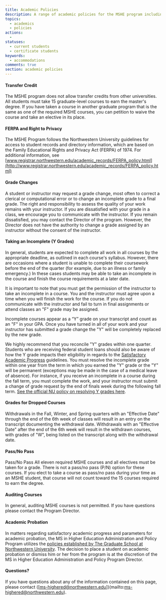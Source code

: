 ```yaml
---
title: Academic Policies
description: A range of academic policies for the MSHE program including transfer credit, FERPA and right to privacy, grade changes, taking an incomplete, grades for dropped courses, pass/no pass grades, auditing courses, academic probation and other questions.
topics:
  - academics
  - policies
actions:
  -
statuses:
  - current students
  - certificate students
keywords:
  - accommodations
comments: true
section: academic policies
---
```

#### Transfer Credit

The MSHE program does not allow transfer credits from other universities. All students must take 15 graduate-level courses to earn the master's degree. If you have taken a course in another graduate program that is the same as one of the required MSHE courses, you can petition to waive the course and take an elective in its place.

#### FERPA and Right to Privacy

The MSHE Program follows the Northwestern University guidelines for access to student records and directory information, which are based on the Family Educational Rights and Privacy Act (FERPA) of 1974\. For additional information, see [www.registrar.northwestern.edu/academic_records/FERPA_policy.html](http://www.registrar.northwestern.edu/academic_records/FERPA_policy.html)

#### Grade Changes

A student or instructor may request a grade change, most often to correct a clerical or computational error or to change an incomplete grade to a final grade. The right and responsibility to assess the quality of your work remains with your instructor. If you are dissatisfied with your grade in a class, we encourage you to communicate with the instructor. If you remain dissatisfied, you may contact the Director of the program. However, the Director does not have the authority to change a grade assigned by an instructor without the consent of the instructor.

#### Taking an Incomplete (Y Grades)

In general, students are expected to complete all work in all courses by the appropriate deadline, as outlined in each course's syllabus. However, there are occasions where a student is unable to complete their coursework before the end of the quarter (for example, due to an illness or family emergency.) In these cases students may be able to take an incomplete in the course and finish the course requirements at a later date.

It is important to note that you must get the permission of the instructor to take an incomplete in a course. You and the instructor must agree upon a time when you will finish the work for the course. If you do not communicate with the instructor and fail to turn in final assignments or attend classes an "F" grade may be assigned.

Incomplete courses appear as a “Y” grade on your transcript and count as an "F" in your GPA. Once you have turned in all of your work and your instructor has submitted a grade change the "Y" will be completely replaced by the new grade.

We highly recommend that you reconcile "Y" grades within one quarter. Students who are receiving federal student loans should also be aware of how the Y grade impacts their eligibility in regards to the [Satisfactory Academic Progress](http://undergradaid.northwestern.edu/aid-basics-eligibility/satisfactory-academic-progress) guidelines. You must resolve the incomplete grade within one year from the term in which you earned the "Y" grade or the "Y" will be permanent (exceptions may be made in the case of a medical leave of absence). For instance, if you receive an incomplete in a course during the fall term, you must complete the work, and your instructor must submit a change of grade request by the end of finals week during the following fall term. [See the official NU policy on resolving Y grades here](http://www.registrar.northwestern.edu/academic_records/Change-Of-Grade-Policies.html).

#### Grades for Dropped Courses

Withdrawals in the Fall, Winter, and Spring quarters with an "Effective Date" through the end of the 6th week of classes will result in an entry on the transcript documenting the withdrawal date. Withdrawals with an "Effective Date" after the end of the 6th week will result in the withdrawn courses, with grades of "W", being listed on the transcript along with the withdrawal date.

#### Pass/No Pass

Pass/No Pass All eleven required MSHE courses and all electives must be taken for a grade. There is not a pass/no pass (P/N) option for these courses. If you elect to take a course as pass/no pass during your time as an MSHE student, that course will not count toward the 15 courses required to earn the degree.

#### Auditing Courses

In general, auditing MSHE courses is not permitted. If you have questions please contact the Program Director.

#### Academic Probation

In matters regarding satisfactory academic progress and parameters for academic probation, the MS in Higher Education Administration and Policy Program utilizes the [policies established by The Graduate School at Northwestern University](http://www.tgs.northwestern.edu/about/policies/general-registration-policies.html#grades). The decision to place a student on academic probation or dismiss him or her from the program is at the discretion of the MS in Higher Education Administration and Policy Program Director.

#### Questions?

If you have questions about any of the information contained on this page, please contact ([ms-highered@northwestern.edu])(mailto:ms-highered@northwestern.edu).
